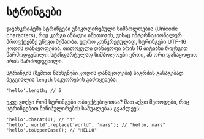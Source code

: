 # სტრინგები

ჯავასკრიპტში სტრინგები უნიკოდირებული სიმბოლოებია \(Unicode characters\), რაც კარგი ამბავია იმათთვის, ვისაც ინტერნაციონალურ პროექტებზე უწევთ მუშაობა. უფრო კონკრეტულად, სტრინგები UTF-16 კოდის დანაყოფებია. თითოეული დანაყოფი არის 16 ბიტიანი რიცხვით წარმოდგენილი. სტანდარტულად სიმბოლოები ერთი, ან ორი დანაყოფით არის წარმოდგენილი.

სტრინგის \(ზემოთ ნახსენები კოდის დანაყოფები\) სიგრძის გასაგებად შეგვიძლია `length` საკუთრების გამოყენება:

```text
'hello'.length; // 5
```

უკვე ვთქვი რომ სტრინგები ობიექტებივითაა? მათ აქვთ მეთოდები, რაც სტრინგებით მანიპულირების საშუალებას გვაძლევს:

```text
'hello'.charAt(0); // "h"
'hello', world'.replace('world', 'mars'); // "hello, mars"
'hello'.toUpperCase(); // "HELLO"
```

